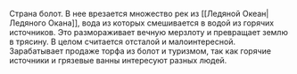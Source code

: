 Страна болот. В нее врезается множество рек из [[Ледяной Океан|Ледяного Окана]], вода из которых смешивается в водой из горячих источников. Это размораживает вечную мерзлоту и превращает землю в трясину. В целом считается отсталой и малоинтересной. Зарабатывает продаже торфа из болот и туризмом, так как горячие источники и грязевые ванны интересуют разных людей.